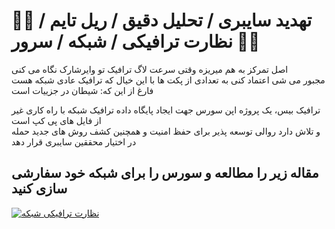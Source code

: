 <h1>🤩🤔 تهدید سایبری / تحلیل دقیق / ریل تایم / نظارت ترافیکی / شبکه / سرور 🤔🤩</h1>

<p>
اصل تمرکز به هم میریزه وقتی سرعت لاگ ترافیک تو وایرشارک نگاه می کنی
  <br>
مجبور می شی اعتماد کنی به تعدادی از پکت ها با این خیال که ترافیک عادی شبکه هست
  <br>
فارغ از این که: شیطان در جزییات است
</p>
<p>
ترافیک بیس، یک پروژه اپن سورس جهت ایجاد پایگاه داده ترافیک شبکه با راه کاری غیر از فایل های پی کپ است
  <br>
و تلاش دارد روالی توسعه پذیر برای حفظ امنیت و همچنین کشف روش های جدید حمله در اختیار محققین سایبری قرار دهد
</p>
<h2>مقاله زیر را مطالعه و سورس را برای شبکه خود سفارشی سازی کنید</h2>
<a href='https://www.linkedin.com/pulse/%25D8%25AA%25D8%25B1%25D8%25A7%25D9%2581%25DB%258C%25DA%25A9-%25D8%25A8%25DB%258C%25D8%25B3-%25D9%2587%25D8%25A7%25D9%2586%25DB%258C-%25D9%25BE%25D8%25A7%25D8%25AA-kave-eyni/' title='ترافیک بیس'>
<img src='https://github.com/dewebdes/Iranian-Cyber-Army/blob/master/TrafficBase/banner001.jpg' alt='نظارت ترافیکی شبکه'>
</a>
